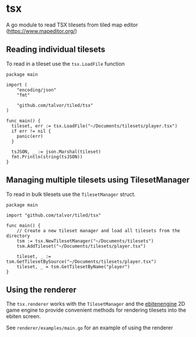 # tsx

A go module to read TSX tilesets from tiled map editor (https://www.mapeditor.org/)

## Reading individual tilesets

To read in a tileset use the `tsx.LoadFile` function

```golang
package main

import (
    "encoding/json"
    "fmt"

    "github.com/talvor/tiled/tsx"
)

func main() {
  tileset, err := tsx.LoadFile("~/Documents/tilesets/player.tsx")
  if err != nil {
    panic(err)
  }

  tsJSON, _ := json.Marshal(tileset)
  fmt.Println(string(tsJSON))
}
```

## Managing multiple tilesets using TilesetManager

To read in bulk tilesets use the `TilesetManager` struct.

```golang
package main

import "github.com/talvor/tiled/tsx"

func main() {
	// Create a new tileset manager and load all tilesets from the directory
	tsm := tsx.NewTilesetManager("~/Documents/tilesets")
	tsm.AddTileset("~/Documents/tilesets/player.tsx")

	tileset, _ := tsm.GetTilesetBySource("~/Documents/tilesets/player.tsx")
	tileset, _ = tsm.GetTilesetByName("player")
}
```

## Using the renderer

The `tsx.renderer` works with the `TilesetManager` and the [ebitenengine](https://ebitengine.org/) 2D game engine to provide convenient methods for rendering
tilesets into the ebiten screen.

See `renderer/examples/main.go` for an example of using the renderer
